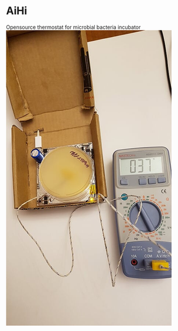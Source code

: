# AiHi
Opensource thermostat for microbial bacteria incubator 
![alt text](photo.jpg "First iteration for SigmaHack")